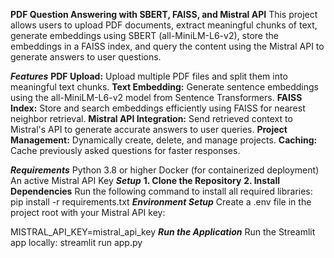 **PDF Question Answering with SBERT, FAISS, and Mistral API**
This project allows users to upload PDF documents, extract meaningful chunks of text, generate embeddings using SBERT (all-MiniLM-L6-v2), store the embeddings in a FAISS index, and query the content using the Mistral API to generate answers to user questions.

***Features***
**PDF Upload:** Upload multiple PDF files and split them into meaningful text chunks.
**Text Embedding:** Generate sentence embeddings using the all-MiniLM-L6-v2 model from Sentence Transformers.
**FAISS Index:** Store and search embeddings efficiently using FAISS for nearest neighbor retrieval.
**Mistral API Integration:** Send retrieved context to Mistral's API to generate accurate answers to user queries.
**Project Management:** Dynamically create, delete, and manage projects.
**Caching:** Cache previously asked questions for faster responses.

***Requirements***
Python 3.8 or higher
Docker (for containerized deployment)
An active Mistral API Key
***Setup***
**1. Clone the Repository**
**2. Install Dependencies**
Run the following command to install all required libraries:
pip install -r requirements.txt
***Environment Setup***
Create a .env file in the project root with your Mistral API key:

MISTRAL_API_KEY=mistral_api_key
***Run the Application***
Run the Streamlit app locally:
streamlit run app.py
